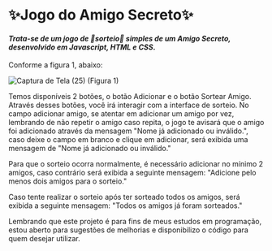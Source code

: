 # ✨Jogo do Amigo Secreto✨ 
#### _Trata-se de um jogo de 🎲sorteio🎲 simples de um Amigo Secreto, desenvolvido em Javascript, HTML e CSS_.

Conforme a figura 1, abaixo: 

![Captura de Tela (25)](https://github.com/user-attachments/assets/f78c8038-0d53-4abd-ae05-ba57661a7887)
(Figura 1)



Temos disponíveis 2 botões, o botão Adicionar e o botão Sortear Amigo. Através desses botões, você irá interagir com a interface de sorteio. No campo adicionar amigo, se atentar em adicionar um amigo por vez, lembrando de não repetir o amigo caso repita, o jogo te avisará que o amigo foi adicionado através da mensagem "Nome já adicionado ou inválido.", caso deixe o campo em branco e clique em adicionar, será exibida uma mensagem de "Nome já adicionado ou inválido."

Para que o sorteio ocorra normalmente, é necessário adicionar no mínimo 2 amigos, caso contrário será exibida a seguinte mensagem: "Adicione pelo menos dois amigos para o sorteio."

Caso tente realizar o sorteio após ter sorteado todos os amigos, será exibida a seguinte mensagem: "Todos os amigos já foram sorteados."

Lembrando que este projeto é para fins de meus estudos em programação, estou aberto para sugestões de melhorias e disponibilizo o código para quem desejar utilizar.
